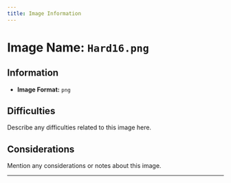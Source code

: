 ```yaml
---
title: Image Information
---
```


# Image Name: `Hard16.png`

## Information

- **Image Format:** `png`

## Difficulties

Describe any difficulties related to this image here.

## Considerations

Mention any considerations or notes about this image.

---
